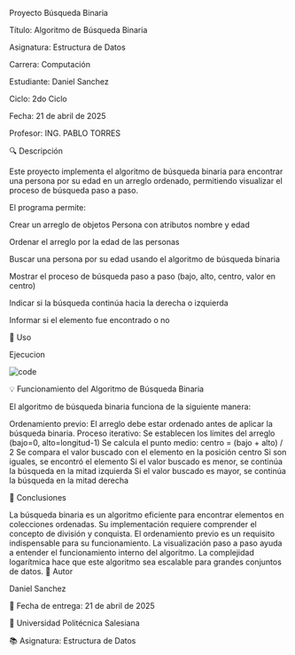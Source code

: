 
Proyecto Búsqueda Binaria

Título: Algoritmo de Búsqueda Binaria


Asignatura: Estructura de Datos


Carrera: Computación


Estudiante: Daniel Sanchez


Ciclo: 2do Ciclo


Fecha: 21 de abril de 2025


Profesor: ING. PABLO TORRES


🔍 Descripción


Este proyecto implementa el algoritmo de búsqueda binaria para encontrar una persona por su edad en un arreglo ordenado, permitiendo visualizar el proceso de búsqueda paso a paso.


El programa permite:


Crear un arreglo de objetos Persona con atributos nombre y edad

Ordenar el arreglo por la edad de las personas

Buscar una persona por su edad usando el algoritmo de búsqueda binaria

Mostrar el proceso de búsqueda paso a paso (bajo, alto, centro, valor en centro)

Indicar si la búsqueda continúa hacia la derecha o izquierda


Informar si el elemento fue encontrado o no

🚀 Uso

Ejecucion

![code](https://github.com/user-attachments/assets/28babf13-d4b3-4f61-9bf0-76cbbd78a97e)


💡 Funcionamiento del Algoritmo de Búsqueda Binaria

El algoritmo de búsqueda binaria funciona de la siguiente manera:

Ordenamiento previo: El arreglo debe estar ordenado antes de aplicar la búsqueda binaria.
Proceso iterativo:
Se establecen los límites del arreglo (bajo=0, alto=longitud-1)
Se calcula el punto medio: centro = (bajo + alto) / 2
Se compara el valor buscado con el elemento en la posición centro
Si son iguales, se encontró el elemento
Si el valor buscado es menor, se continúa la búsqueda en la mitad izquierda
Si el valor buscado es mayor, se continúa la búsqueda en la mitad derecha

📝 Conclusiones

La búsqueda binaria es un algoritmo eficiente para encontrar elementos en colecciones ordenadas.
Su implementación requiere comprender el concepto de división y conquista.
El ordenamiento previo es un requisito indispensable para su funcionamiento.
La visualización paso a paso ayuda a entender el funcionamiento interno del algoritmo.
La complejidad logarítmica hace que este algoritmo sea escalable para grandes conjuntos de datos.
👤 Autor

Daniel Sanchez

📅 Fecha de entrega: 21 de abril de 2025

🏫 Universidad Politécnica Salesiana

📚 Asignatura: Estructura de Datos



